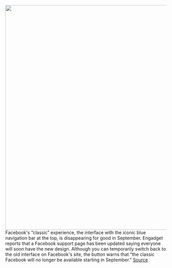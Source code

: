 <img src='https://cdn.vox-cdn.com/thumbor/vPwf_IT-1YLYwgHmOVDnLaUZRts=/0x0:2048x1410/1200x800/filters:focal(861x542:1187x868)/cdn.vox-cdn.com/uploads/chorus_image/image/67272132/facebook_website_redesign_1.0.jpg' width='700px' /><br/>
Facebook's “classic” experience, the interface with the iconic blue navigation bar at the top, is disappearing for good in September. Engadget reports that a Facebook support page has been updated saying everyone will soon have the new design. Although you can temporarily switch back to the old interface on Facebook's site, the button warns that “the classic Facebook will no longer be available starting in September.”
<a href='https://www.theverge.com/2020/8/21/21395079/facebook-new-design-default-september-classic-interface-disappearing'> Source <a/>